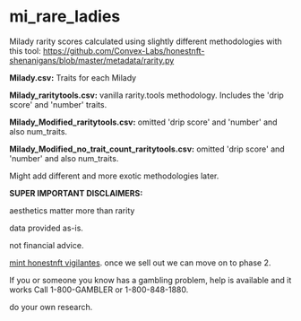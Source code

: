 # mi_rare_ladies
Milady rarity scores calculated using slightly different methodologies with this tool:
https://github.com/Convex-Labs/honestnft-shenanigans/blob/master/metadata/rarity.py

**Milady.csv:** Traits for each Milady

**Milady_raritytools.csv:** vanilla rarity.tools methodology. Includes the 'drip score' and 'number' traits.

**Milady_Modified_raritytools.csv:** omitted 'drip score' and 'number' and also num_traits. 

**Milady_Modified_no_trait_count_raritytools.csv:** omitted 'drip score' and 'number' and also num_traits. 

Might add different and more exotic methodologies later.

**SUPER IMPORTANT DISCLAIMERS:**

aesthetics matter more than rarity

data provided as-is. 

not financial advice.

[mint honestnft vigilantes](https://www.vigilante.honestnft.xyz/). 
once we sell out we can move on to phase 2. 

If you or someone you know has a gambling problem, help is available and it works Call 1-800-GAMBLER or 1-800-848-1880.

do your own research.
